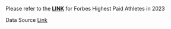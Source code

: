Please refer to the [**LINK**](https://public.tableau.com/app/profile/findyourwally/viz/Test_17178373385330/1) for Forbes Highest Paid Athletes in 2023

Data Source
[Link](https://www.forbes.com/lists/athletes/?sh=162054105b7e)
